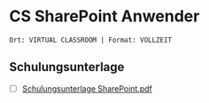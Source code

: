 # CS SharePoint Anwender

`Ort: VIRTUAL CLASSROOM | Format: VOLLZEIT`

## Schulungsunterlage

- [ ] [Schulungsunterlage SharePoint.pdf](Schulungsunterlage%20SharePoint.pdf)

